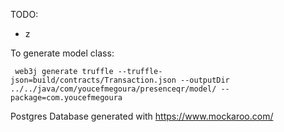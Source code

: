 TODO:
+ z

To generate model class:
```shell
 web3j generate truffle --truffle-json=build/contracts/Transaction.json --outputDir ../../java/com/youcefmegoura/presenceqr/model/ --package=com.youcefmegoura
```

Postgres Database generated with https://www.mockaroo.com/

